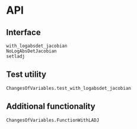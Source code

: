 # API

## Interface

```@docs
with_logabsdet_jacobian
NoLogAbsDetJacobian
setladj
```

## Test utility

```@docs
ChangesOfVariables.test_with_logabsdet_jacobian
```

## Additional functionality

```@docs
ChangesOfVariables.FunctionWithLADJ
```
